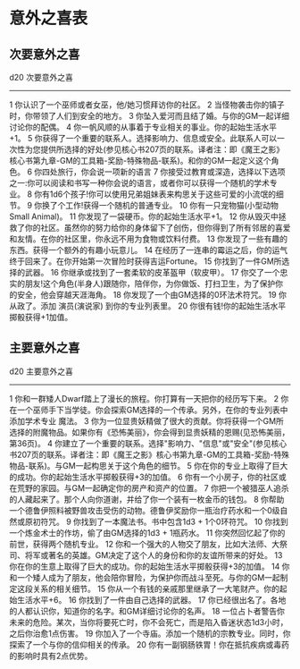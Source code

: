 # 意外之喜表

## 次要意外之喜

  d20   次要意外之喜
  ----- ---------------------------------------------------------------------------------------------------------------------------------------------------------------------------------------------------------------
  1     你认识了一个巫师或者女巫，他/她习惯拜访你的社区。
  2     当怪物袭击你的镇子时，你带领了人们到安全的地方。
  3     你坠入爱河而且结了婚。与你的GM一起详细讨论你的配偶。
  4     你一帆风顺的从事着于专业相关的事业。你的起始生活水平+1。
  5     你获得了一个重要的联系人。选择影响力、信息或安全。此联系人可以一次性为您提供所选择的好处(参见核心书207页的联系。译者注：即《魔王之影》核心书第九章-GM的工具箱-奖励-特殊物品-联系)。和你的GM一起定义这个角色。
  6     你四处旅行，你会说一项新的语言
  7     你接受过教育或深造，选择以下选项之一:你可以阅读和书写一种你会说的语言，或者你可以获得一个随机的学术专业。
  8     你有1d6个孩子!你可以使用兄弟姐妹表来构思关于这些可爱的小流氓的细节。
  9     你换了个工作!获得一个随机的普通专业。
  10    你有一只宠物猫(小型动物Small Animal)。
  11    你发现了一袋硬币。你的起始生活水平+1。
  12    你从毁灭中拯救了你的社区。虽然你的努力给你的身体留下了创伤，但你得到了所有邻居的喜爱和友情。在你的社区里，你永远不用为食物或饮料付费。
  13    你发现了一些有趣的东西。获得一个额外的有趣小玩意儿。
  14    在经历了一连串的霉运之后，你的运气终于回来了。在你开始第一次冒险时获得吉运Fortune。
  15    你找到了一件GM所选择的武器。
  16    你继承或找到了一套柔软的皮革盔甲（软皮甲）。
  17    你交了一个忠实的朋友!这个角色(半身人)跟随你，陪伴你，为你做饭、打扫卫生，为了保护你的安全，他会穿越天涯海角。
  18    你发现了一个由GM选择的0环法术符咒。
  19    你从政了。添加 演员(演说家) 到你的专业列表里。
  20    你很有钱!你的起始生活水平掷骰获得+1加值。

## 主要意外之喜

  d20   主要意外之喜
  ----- --------------------------------------------------------------------------------------------------------------------------------------------------------------------------------
  1     你和一群矮人Dwarf踏上了漫长的旅程。你打算有一天把你的经历写下来。
  2     你在一个巫师手下当学徒。你会探索GM选择的一个传承。另外，在你的专业列表中添加学术专业 魔法。
  3     你为一位显贵妖精做了很大的贡献。你将获得一个GM所选择的附魔物品。如果你有《恐怖美丽》，你会得到显贵妖精的恩赐(见恐怖美丽，第36页)。
  4     你建立了一个重要的联系。选择"影响力、"信息"或"安全"(参见核心书207页的联系。译者注：即《魔王之影》核心书第九章-GM的工具箱-奖励-特殊物品-联系)。与GM一起构思关于这个角色的细节。
  5     你在你的专业上取得了巨大的成功。你的起始生活水平掷骰获得+3的加值。
  6     你有一个小房子，你的社区或在荒野的家园。与GM一起确定你的房产和资产的位置。
  7     你把一个被猎巫人追杀的人藏起来了。那个人向你道谢，并给了你一个装有一枚金币的钱包。
  8     你帮助一个德鲁伊照料被野兽攻击受伤的动物。德鲁伊奖励你一瓶治疗药水和一个0级自然或原初符咒。
  9     你找到了一本魔法书。书中包含1d3 + 1个0环符咒。
  10    你找到一个炼金术士的作坊，偷了由GM选择的1d3 + 1瓶药水。
  11    你突然回忆起了你的前世，获得两个随机专业。
  12    你和一个强大的人物交了朋友，比如大法师、大祭司、将军或著名的英雄。GM决定了这个人的身份和你的友谊所带来的好处。
  13    你在你的生意上取得了巨大的成功。你的起始生活水平掷骰获得+3的加值。
  14    你和一个矮人成为了朋友，他会陪你冒险，为保护你而战斗至死。与你的GM一起制定这段关系的相关细节。
  15    你从一个有钱的亲戚那里继承了一大笔财产。你的起始生活水平+6。
  16    你找到了一件由自己选择的武器。
  17    你已经很出名了。各地的人都认识你，知道你的名字。和GM详细讨论你的名声。
  18    一位占卜者警告你未来的危险。某次，当你将要死亡时，你不会死亡，而是陷入昏迷状态1d3小时，之后你治愈1点伤害。
  19    你加入了一个寺庙。添加一个随机的宗教专业。同时，你探索了一个与你的信仰相关的传承。
  20    你有一副钢肠铁胃！你在抵抗疾病或毒药的影响时具有2点优势。
